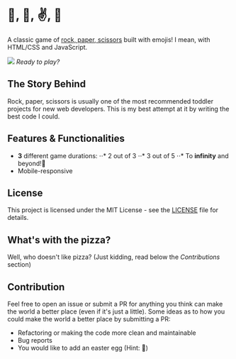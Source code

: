 # 👊, 🤚, ✌️, 🍕
A classic game of [rock, paper, scissors](https://en.wikipedia.org/wiki/Rock%E2%80%93paper%E2%80%93scissors) built with emojis! I mean, with HTML/CSS and JavaScript.

![](../blob/master/images/demo.png)
*Ready to play?*

## The Story Behind
Rock, paper, scissors is usually one of the most recommended toddler projects for new web developers. This is my best attempt at it by writing the best code I could.

## Features & Functionalities
- **3** different game durations:
⋅⋅* 2 out of 3
⋅⋅* 3 out of 5
⋅⋅* To **infinity** and beyond!🚀
- Mobile-responsive

## License
This project is licensed under the MIT License - see the [LICENSE](../blob/master/LICENSE) file for details.

## What's with the pizza?
Well, who doesn't like pizza? (Just kidding, read below the *Contributions* section)

## Contribution
Feel free to open an issue or submit a PR for anything you think can make the world a better place (even if it's just a little). Some ideas as to how you could make the world a better place by submitting a PR:
- Refactoring or making the code more clean and maintainable
- Bug reports
- You would like to add an easter egg (Hint: 🍕)